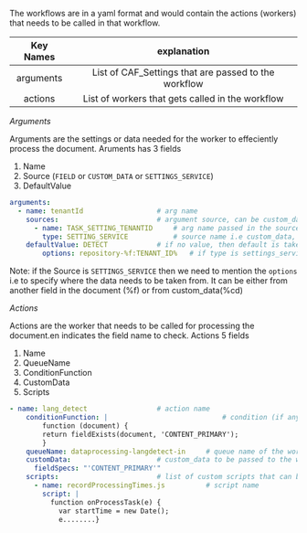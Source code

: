 The workflows are in a yaml format and would contain the actions (workers) that needs to be called in that workflow.
 
 
|  Key Names  |    explanation     |  
|:------------------:|:-------------------:|
|     arguments |   List of CAF_Settings that are passed to the workflow|
|     actions |   List of workers that gets called in the workflow |

*Arguments*

Arguments are the settings or data needed for the worker to effeciently process the document.
Aruments has 3 fields 
1. Name
2. Source (`FIELD` or `CUSTOM_DATA` or `SETTINGS_SERVICE`)
3. DefaultValue

```yaml
arguments:
  - name: tenantId  				# arg name
    sources:	     				# argument source, can be custom_data, field or settings_service
      - name: TASK_SETTING_TENANTID		# arg name passed in the source
        type: SETTING_SERVICE			# source name i.e custom_data, field or settings_service
    defaultValue: DETECT			# if no value, then default is taken
        options: repository-%f:TENANT_ID%   # if type is settings_service then option is used for getting value from other source (i.e field (%f) or custom_data (%cd))
```

Note:  if the Source is `SETTINGS_SERVICE` then we need to mention the `options` i.e to specify where the data needs to be taken from.
It can be either from another field in the document (%f) or from custom_data(%cd)


*Actions*

Actions are the worker that needs to be called for processing the document.en indicates the field name to check.
Actions 5 fields
1. Name
2. QueueName
3. ConditionFunction
4. CustomData
5. Scripts

```yaml
- name: lang_detect					# action name					
    conditionFunction: |                           	# condition (if any) for the worker to be actioned
        function (document) { 
        return fieldExists(document, 'CONTENT_PRIMARY'); 
        }
    queueName: dataprocessing-langdetect-in		# queue name of the worker
    customData:						# custom_data to be passed to the worker
      fieldSpecs: "'CONTENT_PRIMARY'"
    scripts:						# list of custom scripts that can be passed to the worker
      - name: recordProcessingTimes.js			# script name
        script: |
          function onProcessTask(e) {
            var startTime = new Date();
            e........}
```
